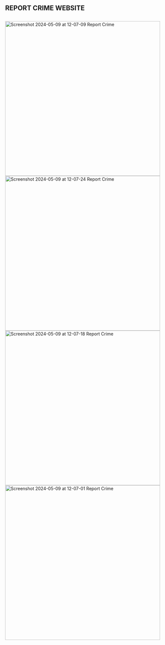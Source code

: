 <h2>REPORT CRIME WEBSITE</h2>
<h2>   </h2>
<img src="https://github.com/Kopanomothlaka/Report-Crime/assets/117944998/f1256cf3-2f7b-476b-86be-5d330797ea33.png" alt="Screenshot 2024-05-09 at 12-07-09 Report Crime" style="height: 500px;">
<img src="https://github.com/Kopanomothlaka/Report-Crime/assets/117944998/85ccb4f4-9667-4160-8377-0a9dc45940e9.png" alt="Screenshot 2024-05-09 at 12-07-24 Report Crime" style="height: 500px;">
<img src="https://github.com/Kopanomothlaka/Report-Crime/assets/117944998/276d4cda-9447-4fe1-93f0-ec5c6aa48d30.png" alt="Screenshot 2024-05-09 at 12-07-18 Report Crime" style="height: 500px;">
<img src="https://github.com/Kopanomothlaka/Report-Crime/assets/117944998/9ae66383-baae-4bae-b82c-73c9faaa33a7.png" alt="Screenshot 2024-05-09 at 12-07-01 Report Crime" style="height: 500px;">

